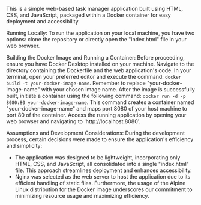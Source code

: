 This is a simple web-based task manager application built using HTML, CSS, and JavaScript, packaged within a Docker container for easy deployment and accessibility.

Running Locally:
To run the application on your local machine, you have two options: clone the repository or directly open the "index.html" file in your web browser.

Building the Docker Image and Running a Container:
Before proceeding, ensure you have Docker Desktop installed on your machine.
Navigate to the directory containing the Dockerfile and the web application's code.
In your terminal, open your preferred editor and execute the command: `docker build -t your-docker-image-name`. Remember to replace "your-docker-image-name" with your chosen image name.
After the image is successfully built, initiate a container using the following command: `docker run -d -p 8080:80 your-docker-image-name`. This command creates a container named "your-docker-image-name" and maps port 8080 of your host machine to port 80 of the container.
Access the running application by opening your web browser and navigating to 'http://localhost:8080'.

Assumptions and Development Considerations:
During the development process, certain decisions were made to ensure the application's efficiency and simplicity:
- The application was designed to be lightweight, incorporating only HTML, CSS, and JavaScript, all consolidated into a single "index.html" file. This approach streamlines deployment and enhances accessibility.
- Nginx was selected as the web server to host the application due to its efficient handling of static files. Furthermore, the usage of the Alpine Linux distribution for the Docker image underscores our commitment to minimizing resource usage and maximizing efficiency.
